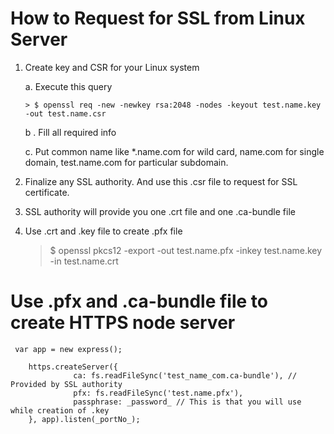 # How to Request for SSL from Linux Server #

1. Create key and CSR for your Linux system

    a. Execute this query
    
       > $ openssl req -new -newkey rsa:2048 -nodes -keyout test.name.key -out test.name.csr
       
    b .	Fill all required info
    
    c.	Put common name like *.name.com for wild card, name.com for single domain, test.name.com for particular subdomain.

2. Finalize any SSL authority. And use this .csr  file to request for SSL certificate.

3. SSL authority will provide you one .crt file and one .ca-bundle file

4. Use .crt and .key file to create .pfx file

     > $ openssl pkcs12 -export -out test.name.pfx -inkey test.name.key -in test.name.crt

# Use .pfx and .ca-bundle file to create HTTPS node server #
     var app = new express();
    
        https.createServer({
                  ca: fs.readFileSync('test_name_com.ca-bundle'), // Provided by SSL authority
                  pfx: fs.readFileSync('test.name.pfx'),
                  passphrase: _password_ // This is that you will use while creation of .key
        }, app).listen(_portNo_);


